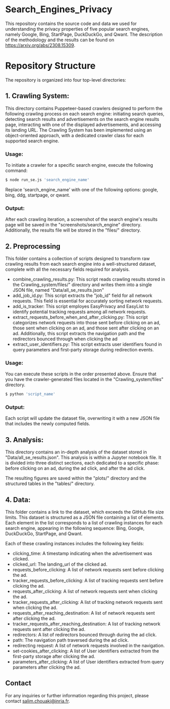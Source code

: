 
# Search_Engines_Privacy

This repository contains the source code and data we used for understanding the privacy properties of five popular search engines, namely Google, Bing, StartPage, DuckDuckGo, and Qwant. The description of the methodology and the results can be found on https://arxiv.org/abs/2308.15309. 


# Repository Structure

The repository is organized into four top-level directories:

## 1. **Crawling System:** 
This directory contains Puppeteer-based crawlers designed to perform the following crawling process on each search engine: initiating search queries, detecting search results and advertisements on the search engine results page, interacting with one of the displayed advertisements, and accessing its landing URL. The Crawling System has been implemented using an object-oriented approach, with a dedicated crawler class for each supported search engine.

### Usage:
To initiate a crawler for a specific search engine, execute the following command:

```bash
$ node run_se.js 'search_engine_name'
```

Replace 'search_engine_name' with one of the following options: google, bing, ddg, startpage, or qwant.

### Output:
After each crawling iteration, a screenshot of the search engine's results page will be saved in the "screenshots/search_engine" directory. Additionally, the results file will be stored in the "files/" directory.


## 2. Preprocessing
This folder contains a collection of scripts designed to transform raw crawling results from each search engine into a well-structured dataset, complete with all the necessary fields required for analysis.

- combine_crawling_results.py: This script reads crawling results stored in the Crawling_system/files/" directory and writes them into a single JSON file, named "Data/all_se_results.json"
- add_job_id.py: This script extracts the "job_id" field for all network requests. This field is essential for accurately sorting network requests. 
- add_is_tracker: This script employes EasyPrivacy and EasyList to identify potential tracking requests among all network requests.
- extract_requests_before_when_and_after_clicking.py: This script categorizes network requests into those sent before clicking on an ad, those sent when clicking on an ad, and those sent after clicking on an ad. Additionally, this script extracts the navigation path and the redirectors bounced through when clicking the ad
- extract_user_identifiers.py: This script extracts user identifiers found in query parameters and first-party storage during redirection events.

### Usage:
You can execute these scripts in the order presented above. Ensure that you have the crawler-generated files located in the "Crawling_system/files" directory.

```bash
$ python 'script_name'
```

### Output: 
Each script will update the dataset file, overwriting it with a new JSON file that includes the newly computed fields. 


## 3. Analysis:
This directory contains an in-depth analysis of the dataset stored in "Data/all_se_results.json". This analysis is within a Jupyter notebook file. It is divided into three distinct sections, each dedicated to a specific phase: before clicking on an ad, during the ad click, and after the ad click.

The resulting figures are saved within the "plots/" directory and the structured tables in the "tables/" directory.

## 4. Data:
This folder contains a link to the dataset, which exceeds the GitHub file size limits. This dataset is structured as a JSON file containing a list of elements. Each element in the list corresponds to a list of crawling instances for each search engine, appearing in the following sequence: Bing, Google, DuckDuckGo, StartPage, and Qwant.

Each of these crawling instances includes the following key fields:

- clicking_time: A timestamp indicating when the advertisement was clicked.
- clicked_url: The landing_url of the clicked ad.
- requests_before_clicking: A list of network requests sent before clicking the ad.
- tracker_requests_before_clicking: A list of tracking requests sent before clicking the ad.
- requests_after_clicking: A list of network requests sent when clicking the ad.
- tracker_requests_after_clicking: A list of tracking network requests sent when clicking the ad.
- requests_after_reaching_destination: A list of network requests sent after clicking the ad.
- tracker_requests_after_reaching_destination: A list of tracking network requests sent after clicking the ad.
- redirectors: A list of redirectors bounced through during the ad click.
- path: The navigation path traversed during the ad click.
- redirecting request: A list of network requests involved in the navigation.
- set-cookies_after_clicking: A list of User identifiers extracted from the first-party storage after clicking the ad.
- parameters_after_clicking: A list of User identifiers extracted from query parameters after clicking the ad.


## Contact
For any inquiries or further information regarding this project, please contact salim.chouaki@inria.fr.
